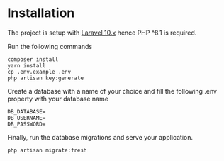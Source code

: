 # Installation
The project is setup with [Laravel 10.x](https://laravel.com/docs/10.x/installation) hence PHP ^8.1 is required.

Run the following commands

```
composer install
yarn install
cp .env.example .env
php artisan key:generate
```

Create a database with a name of your choice and fill the following .env property with your database name

```
DB_DATABASE=
DB_USERNAME=
DB_PASSWORD=
```

Finally, run the database migrations and serve your application.

```
php artisan migrate:fresh
```
